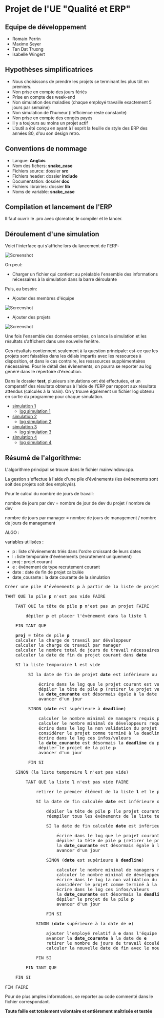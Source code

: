 # Projet de l'UE "Qualité et ERP"

## Equipe de développement

- Romain Perrin
- Maxime Seyer
- Tan Dat Truong
- Isabelle Wingert

## Hypothèses simplificatrices

- Nous choisissons de prendre les projets se terminant les plus tôt en premiers.
- Non prise en compte des jours fériés
- Prise en compte des week-end
- Non simulation des maladies (chaque employé travaille exactement 5 jours par semaine)
- Non simulation de l'humeur (l'efficience reste constante)
- Non prise en compte des congés payés
- Il y a toujours au moins un projet actif
- L'outil a été conçu en ayant à l'esprit la feuille de style des ERP des années 80, d'ou son design retro.


## Conventions de nommage

- Langue: **Anglais**
- Nom des fichers: **snake\_case**
- Fichiers source: dossier **src**
- Fichiers header: dossier **include**
- Documentation: dossier **doc**
- Fichiers librairies: dossier **lib**
- Noms de variable: **snake\_case**

## Compilation et lancement de l'ERP

Il faut ouvrir le .pro avec qtcreator, le compiler et le lancer.

## Déroulement d'une simulation

Voici l'interface qui s'affiche lors du lancement de l'ERP:

![Screenshot](img/launch.png)

On peut:

- Charger un fichier qui contient au préalable l'ensemble des informations nécessaires à la simulation dans la barre déroulante

Puis, au besoin:

- Ajouter des membres d'équipe

![Screenshot](img/add_employee.png)

- Ajouter des projets

![Screenshot](img/add_project.png)

Une fois l'ensemble des données entrées, on lance la simulation et les résultats s'affichent dans une nouvelle fenêtre.

Ces résultats contiennent seulement à la question principale: est-ce que les projets sont faisables dans les délais impartis avec les ressources à disposition, et dans le cas contraire, les resssources supplémentaires nécessaires. Pour le détail des évènements, on pourra se reporter au log généré dans le répertoire d'éxecution.

Dans le dossier **test**, plusieurs simulations ont été effectuées, et un comparatif des résultats obtenus à l'aide de l'ERP par rapport aux résultats attendus (calculés à la main). On y trouve également un fichier log obtenu en sortie du programme pour chaque simulation.

* [simulation 1](./test/grille_01.md)
  * [log simulation 1](./test/results_01)
* [simulation 2](./test/grille_02.md)
  * [log simulation 2](./test/results_02)
* [simulation 3](./test/grille_03.md)
  * [log simulation 3](./test/results_03)
* [simulation 4](./test/grille_04.md)
  * [log simulation 4](./test/results_04)

## Résumé de l'algorithme:

L'algorithme principal se trouve dans le fichier mainwindow.cpp.

La gestion s'effectue à l'aide d'une pile d'événements (les événements sont soit des projets soit des employés).

Pour le calcul du nombre de jours de travail:

nombre de jours par dev = nombre de jour de dev du projet / nombre de dev

nombre de jours par manager = nombre de jours de management / nombre de jours de management

ALGO :

variables utilisées :
* p : liste d'événements triés dans l'ordre croissant de leurs dates
* l : liste temporaire d'événements (recrutement uniquement)
* proj : projet courant
* e : événement de type recrutement courant
* date : date de fin de projet calculée
* date_courante : la date courante de la simulation

<pre>
Créer une pile d'événements <b>p</b> à partir de la liste de projets et de celle des recrutements

TANT QUE la pile <b>p</b> n'est pas vide FAIRE

    TANT QUE la tête de pile <b>p</b> n'est pas un projet FAIRE
        
        dépiler <b>p</b> et placer l'événement dans la liste <b>l</b>
        
    FIN TANT QUE
    
    <b>proj</b> = tête de pile <b>p</b>
    calculer la charge de travail par développeur         
    calculer la charge de travail par manager         
    calculer le nombre total de jours de travail nécessaires pour fininr le projet courant         
    calculer la date de fin du projet courant dans <b>date</b>
    
    SI la liste temporaire <b>l</b> est vide
         
         SI la date de fin de projet <b>date</b> est inférieure ou égale à la <b>deadline</b> du projet courant ALORS
         
             écrire dans le log que le projet courant est validé
             dépiler la tête de pile <b>p</b> (retirer le projet validé)
             la <b>date_courante</b> est désormais égale à la date de fin du projet validé calculée <b>date</b> 
             avancer d'un jour
         
         SINON (<b>date</b> est supérieure à <b>deadline</b>)
         
             calculer le nombre minimal de managers requis pour compléter le projet
             calculer le nombre minimal de développeurs requis pour compléter le projet
             écrire dans le log la non validation du projet
             considérer le projet comme terminé à la deadline (comme si les ressources nécessaires étaient présentes) 
             écrire dans le log ces infos/valeurs
             la <b>date_courante</b> est désormais la <b>deadline</b> du projet courant
             dépiler le projet de la pile <b>p</b>
             avancer d'un jour
         
         FIN SI
    
    SINON (la liste temporaire <b>l</b> n'est pas vide)
    
        TANT QUE la liste <b>l</b> n'est pas vide FAIRE
        
            retirer le premier élément de la liste <b>l</b> et le placer dans <b>e</b>
        
            SI la date de fin calculée <b>date</b> est inférieure ou égale à la date de l'événement <b>e</b>
            
                dépiler la tête de pile <b>p</b> (le projet courant)
                réempiler tous les événements de la liste temporaire <b>l</b> dans la pile <b>p</b>
                
                SI la date de fin calculée <b>date</b> est inférieure ou égale à la <b>deadline</b> du projet courant
                
                    écrire dans le log que le projet courant est validé
                    dépiler la tête de pile <b>p</b> (retirer le projet validé)
                    la <b>date_courante</b> est désormais égale à la date de fin du projet validé calculée <b>date</b> 
                    avancer d'un jour
                
                SINON (<b>date</b> est supérieure à <b>deadline</b>)
         
                    calculer le nombre minimal de managers requis pour compléter le projet
                    calculer le nombre minimal de développeurs requis pour compléter le projet
                    écrire dans le log la non validation du projet
                    considérer le projet comme terminé à la deadline (comme si les ressources nécessaires étaient présentes) 
                    écrire dans le log ces infos/valeurs
                    la <b>date_courante</b> est désormais la <b>deadline</b> du projet courant
                    dépiler le projet de la pile <b>p</b>
                    avancer d'un jour
         
                FIN SI
            
            SINON (<b>date</b> supérieure à la date de <b>e</b>)
            
                ajouter l'employé relatif à <b>e</b> dans l'équipe
                avancer la <b>date_courante</b> à la date de <b>e</b>
                retirer le nombre de jours de travail écoulés
                calculer la nouvelle date de fin avec le nouvel employé <b>date</b>
            
            FIN SI
        
        FIN TANT QUE
    
    FIN SI

FIN FAIRE
</pre>

Pour de plus amples informations, se reporter au code commenté dans le fichier correspondant.

**Toute faille est totalement volontaire et entièrement maîtrisée et testée**
